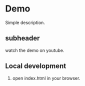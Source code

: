 # Demo


Simple description.

## subheader

watch the demo on youtube.


## Local development

1. open index.html in your browser.